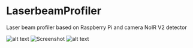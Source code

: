 # LaserbeamProfiler
Laser beam profiler based on Raspberry Pi and camera NoIR V2 detector

![alt text](http://www.laserpointerpro.com/images/E/32001188/32001188.jpg)
![Screenshot](Laser_profiler.jpg)
![alt text](Laser_profiler.jpg)
